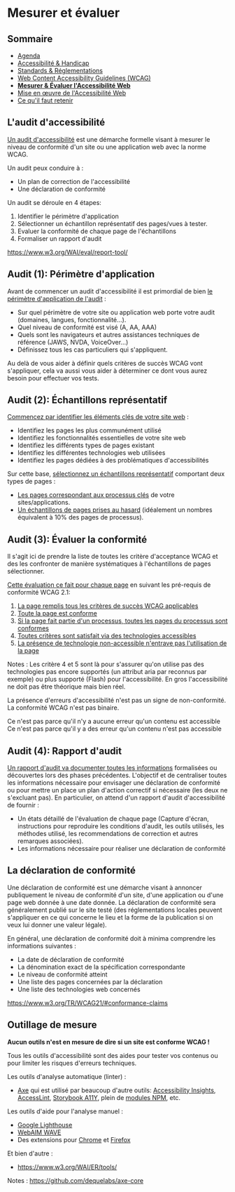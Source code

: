 # Mesurer et évaluer

<!-- .slide: class="page-title" -->



## Sommaire

<!-- .slide: id="master-toc" class="toc" -->

- [Agenda](#/0)
- [Accessibilité &amp; Handicap](#/1)
- [Standards &amp; Réglementations](#/2)
- [Web Content Accessibility Guidelines (WCAG)](#/3)
- **[Mesurer &amp; Évaluer l'Accessibilité Web](#/4)**
- [Mise en œuvre de l'Accessibilité Web](#/5)
- [Ce qu'il faut retenir](#/6)



## L'audit d'accessibilité

[Un audit d'accessibilité](https://www.w3.org/TR/WCAG-EM) est une démarche formelle visant à mesurer le niveau de conformité d'un site ou une application web avec la norme WCAG.

Un audit peux conduire à :
- Un plan de correction de l'accessibilité
- Une déclaration de conformité

Un audit se déroule en 4 étapes:
1. Identifier le périmètre d'application
2. Sélectionner un échantillon représentatif des pages/vues à tester.
3. Evaluer la conformité de chaque page de l'échantillons
4. Formaliser un rapport d'audit

https://www.w3.org/WAI/eval/report-tool/



## Audit (1): Périmètre d'application

Avant de commencer un audit d'accessibilité il est primordial de bien [le périmètre d'application de l'audit](https://www.w3.org/TR/WCAG-EM/#step1) :

- Sur quel périmètre de votre site ou application web porte votre audit (domaines, langues, fonctionnalité…).
- Quel niveau de conformité est visé (A, AA, AAA)
- Quels sont les navigateurs et autres assistances techniques de référence (JAWS, NVDA, VoiceOver…)
- Définissez tous les cas particuliers qui s'appliquent.

Au delà de vous aider à définir quels critères de succès WCAG vont s'appliquer, cela va aussi vous aider à déterminer ce dont vous aurez besoin pour effectuer vos tests.



## Audit (2): Échantillons représentatif

[Commencez par identifier les éléments clés de votre site web](https://www.w3.org/TR/WCAG-EM/#step2) :

- Identifiez les pages les plus communément utilisé
- Identifiez les fonctionnalités essentielles de votre site web
- Identifiez les différents types de pages existant
- Identifiez les différentes technologies web utilisées
- Identifiez les pages dédiées à des problématiques d'accessibilités

Sur cette base, [sélectionnez un échantillons représentatif](https://www.w3.org/TR/WCAG-EM/#step3) comportant deux types de pages :

- [Les pages correspondant aux processus clés](https://www.w3.org/TR/WCAG-EM/#step3a) de votre sites/applications.
- [Un échantillons de pages prises au hasard](https://www.w3.org/TR/WCAG-EM/#step3b) (idéalement un nombres équivalent à 10% des pages de processus).



## Audit (3): Évaluer la conformité

Il s'agit ici de prendre la liste de toutes les critère d'acceptance WCAG et des les confronter de manière systématiques à l'échantillons de pages sélectionner.

[Cette évaluation ce fait pour chaque page](https://www.w3.org/TR/WCAG-EM/#step4) en suivant les pré-requis de conformité WCAG 2.1:

1. [La page remplis tous les critères de succès WCAG applicables](https://www.w3.org/TR/WCAG21/#cc1)
2. [Toute la page est conforme](http://www.w3.org/TR/WCAG21/#cc2)
3. [Si la page fait partie d'un processus, toutes les pages du processus sont conformes](http://www.w3.org/TR/WCAG21/#cc3)
4. [Toutes critères sont satisfait via des technologies accessibles](https://www.w3.org/TR/WCAG21/#cc4)
5. [La présence de technologie non-accessible n'entrave pas l'utilisation de la page](http://www.w3.org/TR/WCAG21/#cc5)

Notes :
Les critère 4 et 5 sont là pour s'assurer qu'on utilise pas des technologies pas encore supportés (un attribut aria par reconnus par exemple) ou plus supporté (Flash) pour l'accessibilité. En gros l'accessibilité ne doit pas être théorique mais bien réel.

La présence d'erreurs d'accessibilité n'est pas un signe de non-conformité. La conformité WCAG n'est pas binaire.

Ce n'est pas parce qu'il n'y a aucune erreur qu'un contenu est accessible
Ce n'est pas parce qu'il y a des erreur qu'un contenu n'est pas accessible



## Audit (4): Rapport d'audit

[Un rapport d'audit va documenter toutes les informations](https://www.w3.org/TR/WCAG-EM/#step5) formalisées ou découvertes lors des phases précédentes. L'objectif et de centraliser toutes les informations nécessaire pour envisager une déclaration de conformité ou pour mettre un place un plan d'action correctif si nécessaire (les deux ne s'excluant pas). En particulier, on attend d'un rapport d'audit d'accessibilité de fournir :

- Un états détaillé de l'évaluation de chaque page (Capture d'écran, instructions pour reproduire les conditions d'audit, les outils utilisés, les méthodes utilisé, les recommendations de correction et autres remarques associées).
- Les informations nécessaire pour réaliser une déclaration de conformité



## La déclaration de conformité

Une déclaration de conformité est une démarche visant à annoncer publiquement le niveau de conformité d'un site, d'une application ou d'une page web donnée à une date donnée. La déclaration de conformité sera généralement publié sur le site testé (des réglementations locales peuvent s'appliquer en ce qui concerne le lieu et la forme de la publication si on veux lui donner une valeur légale).

En général, une déclaration de conformité doit à minima comprendre les informations suivantes :

- La date de déclaration de conformité
- La dénomination exact de la spécification correspondante
- Le niveau de conformité atteint
- Une liste des pages concernées par la déclaration
- Une liste des technologies web concernés

https://www.w3.org/TR/WCAG21/#conformance-claims



## Outillage de mesure

**Aucun outils n'est en mesure de dire si un site est conforme WCAG !**

Tous les outils d'accessibilité sont des aides pour tester vos contenus ou pour limiter les risques d'erreurs techniques.

Les outils d'analyse automatique (linter) :
- [Axe](https://www.deque.com/axe/) qui est utilisé par beaucoup d'autre outils: [Accessibility Insights](https://accessibilityinsights.io), [AccessLint](https://accesslint.com), [Storybook A11Y](https://github.com/storybookjs/storybook/tree/next/addons/a11y), plein de [modules NPM](https://www.npmjs.com/search?q=keywords%3Aa11y), etc.

Les outils d'aide pour l'analyse manuel :
- [Google Lighthouse](https://developers.google.com/web/tools/lighthouse)
- [WebAIM WAVE](https://wave.webaim.org/)
- Des extensions pour [Chrome](https://chrome.google.com/webstore/search/accessibility?_category=extensions) et [Firefox](https://addons.mozilla.org/fr/firefox/search/?q=accessibility)

Et bien d'autre :
- https://www.w3.org/WAI/ER/tools/

Notes :
https://github.com/dequelabs/axe-core



<!-- .slide: class="page-questions" -->



<!-- .slide: class="page-tp1" -->
